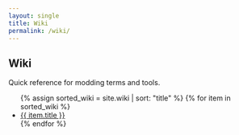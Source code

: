 ```yaml
---
layout: single
title: Wiki
permalink: /wiki/
---
```


## Wiki

Quick reference for modding terms and tools.

<ul>
  {% assign sorted_wiki = site.wiki | sort: "title" %}
  {% for item in sorted_wiki %}
    <li><a href="{{ item.url | relative_url }}">{{ item.title }}</a></li>
  {% endfor %}
</ul>
